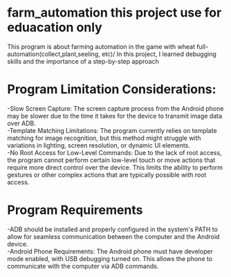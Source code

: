 # farm_automation this project use for eduacation only
This program is about farming automation in the game with wheat full-automation(collect,plant,seeling, etc)/
In this project, I learned debugging skills and the importance of a step-by-step approach

# Program Limitation Considerations:
-Slow Screen Capture: The screen capture process from the Android phone may be slower due to the time it takes for the device to transmit image data over ADB.\
-Template Matching Limitations: The program currently relies on template matching for image recognition, but this method might struggle with variations in lighting, screen resolution, or dynamic UI elements.\
-No Root Access for Low-Level Commands: Due to the lack of root access, the program cannot perform certain low-level touch or move actions that require more direct control over the device. This limits the ability to perform gestures or other complex actions that are typically possible with root access.

# Program Requirements
-ADB should be installed and properly configured in the system's PATH to allow for seamless communication between the computer and the Android device.\
-Android Phone Requirements: The Android phone must have developer mode enabled, with USB debugging turned on. This allows the phone to communicate with the computer via ADB commands.
